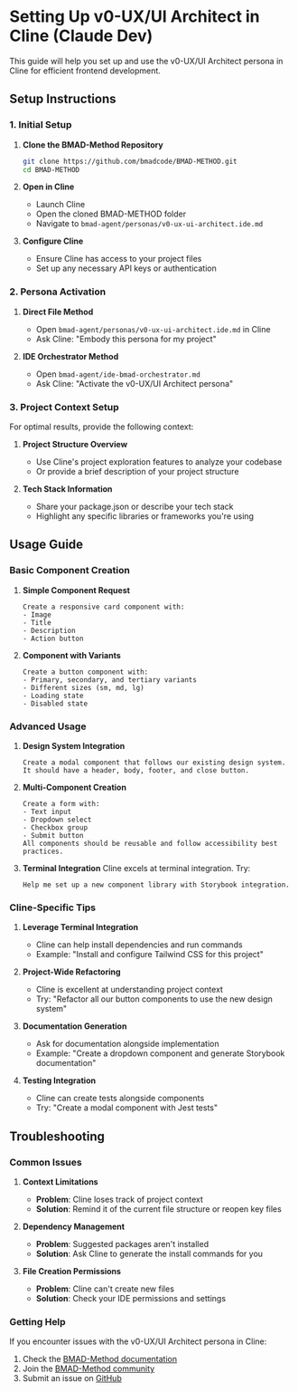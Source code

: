 ﻿# Setting Up v0-UX/UI Architect in Cline (Claude Dev)

This guide will help you set up and use the v0-UX/UI Architect persona in Cline for efficient frontend development.

## Setup Instructions

### 1. Initial Setup

1. **Clone the BMAD-Method Repository**
   ```bash
   git clone https://github.com/bmadcode/BMAD-METHOD.git
   cd BMAD-METHOD
   ```

2. **Open in Cline**
   - Launch Cline
   - Open the cloned BMAD-METHOD folder
   - Navigate to `bmad-agent/personas/v0-ux-ui-architect.ide.md`

3. **Configure Cline**
   - Ensure Cline has access to your project files
   - Set up any necessary API keys or authentication

### 2. Persona Activation

1. **Direct File Method**
   - Open `bmad-agent/personas/v0-ux-ui-architect.ide.md` in Cline
   - Ask Cline: "Embody this persona for my project"

2. **IDE Orchestrator Method**
   - Open `bmad-agent/ide-bmad-orchestrator.md`
   - Ask Cline: "Activate the v0-UX/UI Architect persona"

### 3. Project Context Setup

For optimal results, provide the following context:

1. **Project Structure Overview**
   - Use Cline's project exploration features to analyze your codebase
   - Or provide a brief description of your project structure

2. **Tech Stack Information**
   - Share your package.json or describe your tech stack
   - Highlight any specific libraries or frameworks you're using

## Usage Guide

### Basic Component Creation

1. **Simple Component Request**
   ```
   Create a responsive card component with:
   - Image
   - Title
   - Description
   - Action button
   ```

2. **Component with Variants**
   ```
   Create a button component with:
   - Primary, secondary, and tertiary variants
   - Different sizes (sm, md, lg)
   - Loading state
   - Disabled state
   ```

### Advanced Usage

1. **Design System Integration**
   ```
   Create a modal component that follows our existing design system.
   It should have a header, body, footer, and close button.
   ```

2. **Multi-Component Creation**
   ```
   Create a form with:
   - Text input
   - Dropdown select
   - Checkbox group
   - Submit button
   All components should be reusable and follow accessibility best practices.
   ```

3. **Terminal Integration**
   Cline excels at terminal integration. Try:
   ```
   Help me set up a new component library with Storybook integration.
   ```

### Cline-Specific Tips

1. **Leverage Terminal Integration**
   - Cline can help install dependencies and run commands
   - Example: "Install and configure Tailwind CSS for this project"

2. **Project-Wide Refactoring**
   - Cline is excellent at understanding project context
   - Try: "Refactor all our button components to use the new design system"

3. **Documentation Generation**
   - Ask for documentation alongside implementation
   - Example: "Create a dropdown component and generate Storybook documentation"

4. **Testing Integration**
   - Cline can create tests alongside components
   - Try: "Create a modal component with Jest tests"

## Troubleshooting

### Common Issues

1. **Context Limitations**
   - **Problem**: Cline loses track of project context
   - **Solution**: Remind it of the current file structure or reopen key files

2. **Dependency Management**
   - **Problem**: Suggested packages aren't installed
   - **Solution**: Ask Cline to generate the install commands for you

3. **File Creation Permissions**
   - **Problem**: Cline can't create new files
   - **Solution**: Check your IDE permissions and settings

### Getting Help

If you encounter issues with the v0-UX/UI Architect persona in Cline:

1. Check the [BMAD-Method documentation](https://github.com/bmadcode/BMAD-METHOD/docs)
2. Join the [BMAD-Method community](https://github.com/bmadcode/BMAD-METHOD/discussions)
3. Submit an issue on [GitHub](https://github.com/bmadcode/BMAD-METHOD/issues)
